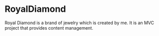 # RoyalDiamond
Royal Diamond is a brand of jewelry which is created by me. It is an MVC project that provides content management.
